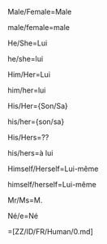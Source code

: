 Male/Female=Male

male/female=male

He/She=Lui

he/she=lui

Him/Her=Lui

him/her=lui

His/Her={Son/Sa}

his/her={son/sa}

His/Hers=??

his/hers=à lui

Himself/Herself=Lui-même

himself/herself=Lui-même

Mr/Ms=M.

Né/e=Né

=[ZZ/ID/FR/Human/0.md]